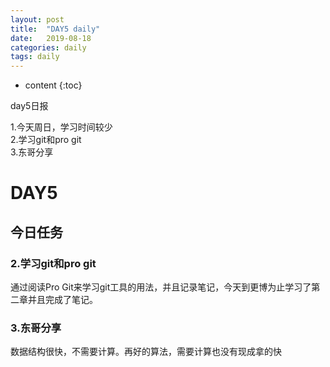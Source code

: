 ```yaml
---
layout: post
title:  "DAY5 daily"
date:   2019-08-18
categories: daily
tags: daily
---
```


* content
{:toc}

day5日报

1.今天周日，学习时间较少  
2.学习git和pro git  
3.东哥分享









<!-- ![燕十八](http://7q5cdt.com1.z0.glb.clouddn.com/teach-girlfriend-html-18swallows.png) -->
# DAY5

## 今日任务

### 2.学习git和pro git

通过阅读Pro Git来学习git工具的用法，并且记录笔记，今天到更博为止学习了第二章并且完成了笔记。

### 3.东哥分享

数据结构很快，不需要计算。再好的算法，需要计算也没有现成拿的快








